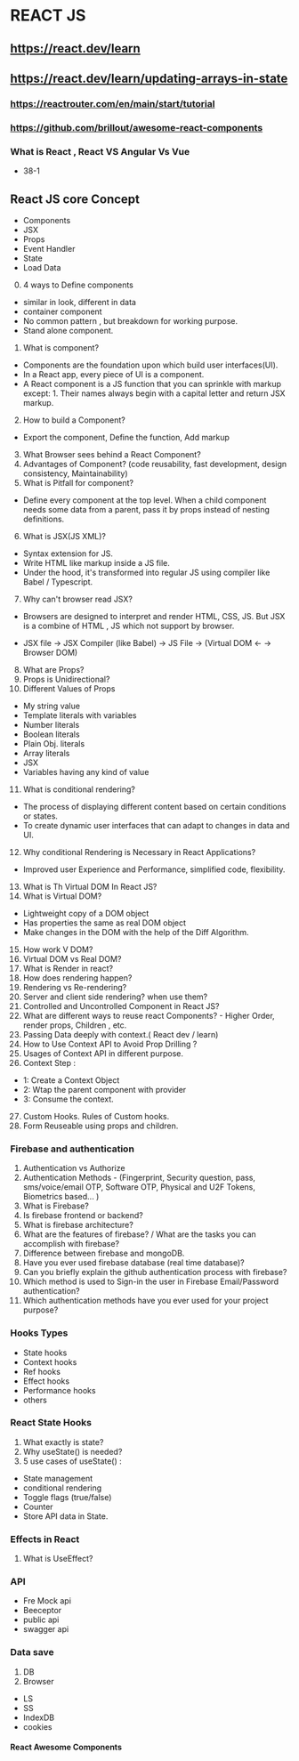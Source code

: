 # REACT JS

## https://react.dev/learn
## https://react.dev/learn/updating-arrays-in-state
### https://reactrouter.com/en/main/start/tutorial
### https://github.com/brillout/awesome-react-components


### What is React , React VS Angular Vs Vue
- 38-1

## React JS core Concept
- Components
- JSX 
- Props
- Event Handler
- State 
- Load Data


0. 4 ways to Define components
- similar in look, different in data
- container component
- No common pattern , but breakdown for working purpose.
- Stand alone component.

1. What is component? 
- Components are the foundation upon which build user interfaces(UI).
- In a React app, every piece of UI is a component.
- A React component is a JS function that you can sprinkle with markup except: 1. Their names always begin with a capital letter and return JSX markup.

2. How to build a Component?
- Export the component, Define the function,  Add markup

3. What Browser sees behind a React Component?
4. Advantages of Component? (code reusability, fast development, design consistency, Maintainability)
5. What is Pitfall for component?
- Define every component at the top level. When a child component needs some data from a parent,  pass it by props instead of nesting definitions.

6. What is JSX(JS XML)? 
- Syntax extension for JS.
- Write HTML like markup inside a JS file.
- Under the hood, it's transformed into regular JS using compiler like Babel / Typescript.

7. Why can't browser read JSX?
- Browsers are designed to interpret and render HTML, CSS, JS. But JSX is a combine of HTML , JS which not support by browser.

- JSX file -> JSX Compiler (like Babel) -> JS File -> (Virtual DOM <- -> Browser DOM)

8. What are Props?
9. Props is Unidirectional?
10. Different Values of Props 
- My string value
- Template literals with variables
- Number literals
- Boolean literals
- Plain Obj. literals
- Array literals
- JSX 
- Variables having any kind of value

11. What is conditional rendering? 
- The process of displaying different content based on certain conditions or states.
- To create dynamic user interfaces that can adapt to changes in data and UI.

12. Why conditional Rendering is Necessary in React Applications?
- Improved user Experience and Performance, simplified code, flexibility.  

13. What is Th Virtual DOM In React JS?
14. What is Virtual DOM? 
- Lightweight copy of a DOM object
- Has properties the same as real DOM object
- Make changes in the DOM with the help of the Diff Algorithm.

15. How work V DOM? 
16. Virtual DOM vs Real DOM?
17. What is Render in react?
18. How does rendering happen?
19. Rendering vs Re-rendering?
20. Server and client side rendering? when use them?
21. Controlled and Uncontrolled Component in React JS?
22. What are different ways to reuse react Components? - Higher Order, render props, Children , etc.
23. Passing Data deeply with context.( React dev / learn)
24. How to Use Context API to Avoid Prop Drilling ? 
25. Usages of Context API in different purpose.
26. Context Step :
- 1: Create a Context Object
- 2: Wtap the parent component with provider
- 3: Consume the context.
27. Custom Hooks. Rules of Custom hooks.
28. Form Reuseable using props and children.

### Firebase and authentication
1. Authentication vs Authorize
2. Authentication Methods - (Fingerprint, Security question, pass, sms/voice/email OTP, Software OTP, Physical and U2F Tokens, Biometrics based... )
3. What is Firebase?
4. Is firebase frontend or backend?
5. What is firebase architecture? 
6. What are the features of firebase? / What are the tasks you can accomplish with firebase?
7. Difference between firebase and mongoDB.
8. Have you ever used firebase database (real time database)?
9. Can you briefly explain the github authentication process with firebase?
10. Which method is used to Sign-in the user in Firebase Email/Password authentication?
11. Which authentication methods have you ever used for your project purpose?



### Hooks Types
- State hooks
- Context hooks
- Ref hooks
- Effect hooks
- Performance hooks
- others

### React State Hooks
1. What exactly is state?
2. Why useState() is needed?
3. 5 use cases of useState() :
- State management
- conditional rendering
- Toggle flags (true/false)
- Counter 
- Store API data in State.

### Effects in React 
1. What is UseEffect?


### API
- Fre Mock api
- Beeceptor
- public api
- swagger api

### Data save
1. DB
2. Browser 
- LS
- SS
- IndexDB
- cookies


#### React Awesome Components



